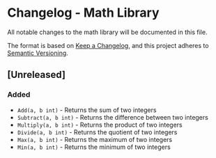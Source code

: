 # Changelog - Math Library

All notable changes to the math library will be documented in this file.

The format is based on [Keep a Changelog](https://keepachangelog.com/en/1.0.0/),
and this project adheres to [Semantic Versioning](https://semver.org/spec/v2.0.0.html).

## [Unreleased]

### Added
- `Add(a, b int)` - Returns the sum of two integers
- `Subtract(a, b int)` - Returns the difference between two integers
- `Multiply(a, b int)` - Returns the product of two integers
- `Divide(a, b int)` - Returns the quotient of two integers
- `Max(a, b int)` - Returns the maximum of two integers
- `Min(a, b int)` - Returns the minimum of two integers
